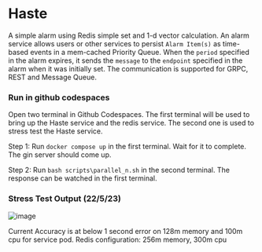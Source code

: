 # Haste
A simple alarm using Redis simple set and 1-d vector calculation.
An alarm service allows users or other services to persist `Alarm Item(s)` as time-based events in a mem-cached Priority Queue. When the `period` specified in the alarm expires, it sends the `message` to the `endpoint` specified in the alarm when it was initially set. The communication is supported for GRPC, REST and Message Queue. 

### Run in github codespaces
Open two terminal in Github Codespaces. The first terminal will be used to bring up the Haste service and the redis service. The second one is used to stress test the Haste service.


Step 1: Run `docker compose up` in the first terminal. Wait for it to complete. The gin server should come up.

Step 2: Run `bash scripts\parallel_n.sh` in the second terminal. The response can be watched in the first terminal.

### Stress Test Output (22/5/23)
![image](https://github.com/shukra-in-spirit/haste-scheduler/assets/104008671/2258285d-613e-4c87-a910-d2b948ee99dc)

Current Accuracy is at below 1 second error on 128m memory and 100m cpu for service pod.
Redis configuration: 256m memory, 300m cpu
